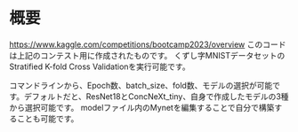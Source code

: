 # 概要
https://www.kaggle.com/competitions/bootcamp2023/overview
このコードは上記のコンテスト用に作成されたものです。
くずし字MNISTデータセットのStratified K-fold Cross Validationを実行可能です。

コマンドラインから、Epoch数、batch_size、fold数、モデルの選択が可能です。デフォルトだと、ResNet18とConcNeXt_tiny、自身で作成したモデルの3種から選択可能です。
modelファイル内のMynetを編集することで自分で構築することも可能です。

